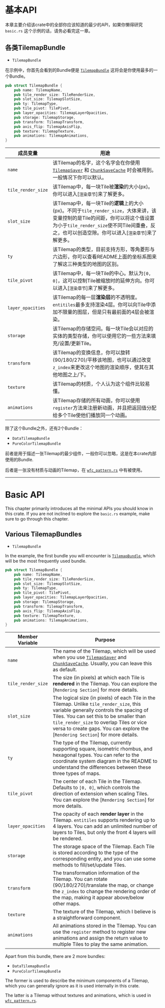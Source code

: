 # 基本API

本章主要介绍该crate中的全部你应该知道的最少的API，如果你懒得研究 `basic.rs` 这个示例的话，请务必看完这一章。

## 各类TilemapBundle

- `TilemapBundle`

在示例中，你首先会看到的Bundle便是 [`TilemapBundle`](https://github.com/443eb9/bevy_entitiles/blob/0.4.0/src/tilemap/bundles.rs#L41) 这将会是你使用最多的一个Bundle。

```rust
pub struct TilemapBundle {
    pub name: TilemapName,
    pub tile_render_size: TileRenderSize,
    pub slot_size: TilemapSlotSize,
    pub ty: TilemapType,
    pub tile_pivot: TilePivot,
    pub layer_opacities: TilemapLayerOpacities,
    pub storage: TilemapStorage,
    pub transform: TilemapTransform,
    pub axis_flip: TilemapAxisFlip,
    pub texture: TilemapTexture,
    pub animations: TilemapAnimations,
}
```

| 成员变量           | 用途                                                                                                                                                                                                                                                                                     |
| ------------------ | ---------------------------------------------------------------------------------------------------------------------------------------------------------------------------------------------------------------------------------------------------------------------------------------- |
| `name`             | 该Tilemap的名字，这个名字会在你使用[`TilemapSaver`](https://github.com/443eb9/bevy_entitiles/blob/0.4.0/src/serializing/map/save.rs#L37) 和 [`ChunkSaveCache`](https://github.com/443eb9/bevy_entitiles/blob/0.4.0/src/serializing/chunk/save.rs#L50) 时会被用到。一般情况下你可以默认。 |
| `tile_render_size` | 该Tilemap中，每一块Tile被**渲染**的大小(px)。你可以进入[`渲染章节`]来了解更多。                                                                                                                                                                                                          |
| `slot_size`        | 该Tilemap中，每一块Tile的**逻辑**上的大小(px)。不同于`tile_render_size`，大体来讲，该变量控制的是Tile的间距，你可以将这个值设置为小于`tile_render_size`使不同Tile间重叠，反之，也可以创造空隙。你可以进入[`渲染章节`]来了解更多。                                                        |
| `ty`               | 该Tilemap的类型，目前支持方形，等角菱形与六边形，你可以查看README上面的坐标系图来了解这三种类型的地图的区别。                                                                                                                                                                            |
| `tile_pivot`       | 该Tilemap中，每一块Tile的中心。默认为`[0, 0]`，这可以控制Tile被缩放时的延伸方向。你可以进入[`渲染章节`]来了解更多。                                                                                                                                                                      |
| `layer_opacities`  | 该Tilemap的每一层**渲染层**的不透明度。`entitiles`最多支持渲染4层。你可以向Tile中添加不限量的图层，但是只有最前面的4层会被渲染。                                                                                                                                                         |
| `storage`          | 该Tilemap的存储空间。每一块Tile会以对应的实体的类型存储，你可以使用它的一些方法来填充/设置/更新Tile。                                                                                                                                                                                    |
| `transform`        | 该Tilemap的变换信息，你可以旋转(90/180/270)/平移该地图，也可以通过改变`z_index`来更改这个地图的渲染顺序，使其在其他地图之上/下。                                                                                                                                                         |
| `texture`          | 该Tilemap的材质，个人认为这个组件比较易懂。                                                                                                                                                                                                                                              |
| `animations`       | 该Tilemap存储的所有动画，你可以使用`register`方法来注册新动画，并且把返回值分配给多个Tile使他们播放同一个动画。                                                                                                                                                                          |

除了这个Bundle之外，还有2个Bundle：
- `DataTilemapBundle`
- `PureColorTilemapBundle`

前者是用于描述一张Tilemap的最少组件，一般你可以忽略，这是在本crate内部使用的Bundle.

后者是一张没有材质与动画的Tilemap，在 [`wfc_pattern.rs`](https://github.com/443eb9/bevy_entitiles/blob/0.4.0/examples/wfc_pattern.rs) 中有被使用。

<hr>

# Basic API

This chapter primarily introduces all the minimal APIs you should know in this crate. If you are not inclined to explore the `basic.rs` example, make sure to go through this chapter.

## Various TilemapBundles

- `TilemapBundle`

In the example, the first bundle you will encounter is [`TilemapBundle`](https://github.com/443eb9/bevy_entitiles/blob/0.4.0/src/tilemap/bundles.rs#L41), which will be the most frequently used bundle.

```rust
pub struct TilemapBundle {
    pub name: TilemapName,
    pub tile_render_size: TileRenderSize,
    pub slot_size: TilemapSlotSize,
    pub ty: TilemapType,
    pub tile_pivot: TilePivot,
    pub layer_opacities: TilemapLayerOpacities,
    pub storage: TilemapStorage,
    pub transform: TilemapTransform,
    pub axis_flip: TilemapAxisFlip,
    pub texture: TilemapTexture,
    pub animations: TilemapAnimations,
}
```

| Member Variable    | Purpose                                                                                                                                                                                                                                                                                 |
| ------------------ | ---------------------------------------------------------------------------------------------------------------------------------------------------------------------------------------------------------------------------------------------------------------------------------------- |
| `name`             | The name of the Tilemap, which will be used when you use [`TilemapSaver`](https://github.com/443eb9/bevy_entitiles/blob/0.4.0/src/serializing/map/save.rs#L37) and [`ChunkSaveCache`](https://github.com/443eb9/bevy_entitiles/blob/0.4.0/src/serializing/chunk/save.rs#L50). Usually, you can leave this as default. |
| `tile_render_size` | The size (in pixels) at which each Tile is **rendered** in the Tilemap. You can explore the [`Rendering Section`] for more details.                                                                                                                                                   |
| `slot_size`        | The logical size (in pixels) of each Tile in the Tilemap. Unlike `tile_render_size`, this variable generally controls the spacing of Tiles. You can set this to be smaller than `tile_render_size` to overlap Tiles or vice versa to create gaps. You can explore the [`Rendering Section`] for more details.                                                        |
| `ty`               | The type of the Tilemap, currently supporting square, isometric rhombus, and hexagonal types. You can refer to the coordinate system diagram in the README to understand the differences between these three types of maps.                                                                                                                         |
| `tile_pivot`       | The center of each Tile in the Tilemap. Defaults to `[0, 0]`, which controls the direction of extension when scaling Tiles. You can explore the [`Rendering Section`] for more details.                                                                                                                                                              |
| `layer_opacities`  | The opacity of each **render layer** in the Tilemap. `entitiles` supports rendering up to 4 layers. You can add an unlimited number of layers to Tiles, but only the front 4 layers will be rendered.                                                                                                                                                |
| `storage`          | The storage space of the Tilemap. Each Tile is stored according to the type of the corresponding entity, and you can use some methods to fill/set/update Tiles.                                                                                                                                                                                    |
| `transform`        | The transformation information of the Tilemap. You can rotate (90/180/270)/translate the map, or change the `z_index` to change the rendering order of the map, making it appear above/below other maps.                                                                                                                                 |
| `texture`          | The texture of the Tilemap, which I believe is a straightforward component.                                                                                                                                                                                                                                                                         |
| `animations`       | All animations stored in the Tilemap. You can use the `register` method to register new animations and assign the return value to multiple Tiles to play the same animation.                                                                                                                                                                        |

Apart from this bundle, there are 2 more bundles:
- `DataTilemapBundle`
- `PureColorTilemapBundle`

The former is used to describe the minimum components of a Tilemap, which you can generally ignore as it is used internally in this crate.

The latter is a Tilemap without textures and animations, which is used in [`wfc_pattern.rs`](https://github.com/443eb9/bevy_entitiles/blob/0.4.0/examples/wfc_pattern.rs).
